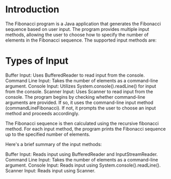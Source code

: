 # Introduction
The Fibonacci program is a Java application that generates the Fibonacci sequence based on user input. The program provides multiple input methods, allowing the user to choose how to specify the number of elements in the Fibonacci sequence. The supported input methods are:

# Types of Input
Buffer Input: Uses BufferedReader to read input from the console.
Command Line Input: Takes the number of elements as a command-line argument.
Console Input: Utilizes System.console().readLine() for input from the console.
Scanner Input: Uses Scanner to read input from the console.
The program begins by checking whether command-line arguments are provided. If so, it uses the command-line input method (commandLineFibonacci). If not, it prompts the user to choose an input method and proceeds accordingly.

The Fibonacci sequence is then calculated using the recursive fibonacci method. For each input method, the program prints the Fibonacci sequence up to the specified number of elements.

Here's a brief summary of the input methods:

Buffer Input: Reads input using BufferedReader and InputStreamReader.
Command Line Input: Takes the number of elements as a command-line argument.
Console Input: Reads input using System.console().readLine().
Scanner Input: Reads input using Scanner.
